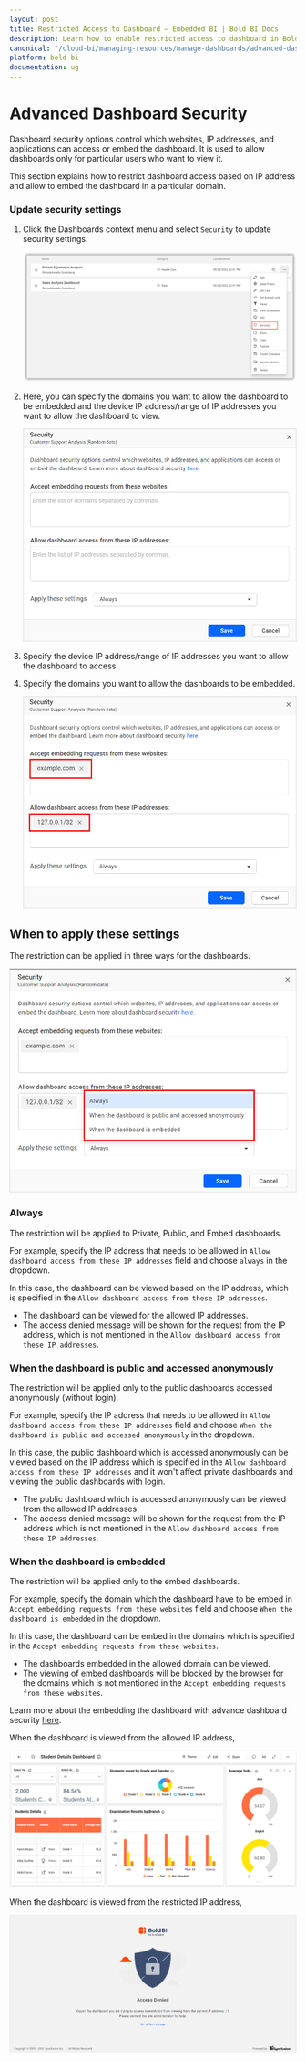 ```yaml
---
layout: post
title: Restricted Access to Dashboard – Embedded BI | Bold BI Docs
description: Learn how to enable restricted access to dashboard in Bold BI Embedded through restricting websites, IP addresses and applications.
canonical: "/cloud-bi/managing-resources/manage-dashboards/advanced-dashboard-security/"
platform: bold-bi
documentation: ug
---
```


# Advanced Dashboard Security

Dashboard security options control which websites, IP addresses, and applications can access or embed the dashboard. It is used to allow dashboards only for particular users who want to view it.

This section explains how to restrict dashboard access based on IP address and allow to embed the dashboard in a particular domain.

### Update security settings

1.  Click the Dashboards context menu and select `Security` to update security settings.

    ![Get Security Option](/static/assets/embedded/managing-resources/manage-dashboards/images/get-security-option.png)

2. Here, you can specify the domains you want to allow the dashboard to be embedded and the device IP address/range of IP 
addresses you want to allow the dashboard to view.

   ![Get Security Dialog](/static/assets/embedded/managing-resources/manage-dashboards/images/get-security-dialog.png#width=55%)

3. Specify the device IP address/range of IP addresses you want to allow the dashboard to access.

4. Specify the domains you want to allow the dashboards to be embedded.

    ![Get Restricted Content](/static/assets/embedded/managing-resources/manage-dashboards/images/get-restricted-content.png#width=55%)

## When to apply these settings

The restriction can be applied in three ways for the dashboards.

![Get Settings Dropdown](/static/assets/embedded/managing-resources/manage-dashboards/images/get-settings-dropdown.png#width=55%)

### Always

The restriction will be applied to Private, Public, and Embed dashboards.

For example, specify the IP address that needs to be allowed in `Allow dashboard access from these IP addresses` field and choose `always` in the dropdown.

In this case, the dashboard can be viewed based on the IP address, which is specified in the `Allow dashboard access from these IP addresses`.
   
* The dashboard can be viewed for the allowed IP addresses.
* The access denied message will be shown for the request from the IP address, which is not mentioned in the `Allow dashboard access from these IP addresses`.

### When the dashboard is public and accessed anonymously

The restriction will be applied only to the public dashboards accessed anonymously (without login).

For example, specify the IP address that needs to be allowed in `Allow dashboard access from these IP addresses` field and choose `When the dashboard is public and accessed anonymously` in the dropdown.
    
In this case, the public dashboard which is accessed anonymously can be viewed based on the IP address which is specified in the `Allow dashboard access from these IP addresses` and it won't affect private dashboards and viewing the public dashboards with login.
   
* The public dashboard which is accessed anonymously can be viewed from the allowed IP addresses.
* The access denied message will be shown for the request from the IP address which is not mentioned in the `Allow dashboard access from these IP addresses`.

### When the dashboard is embedded

The restriction will be applied only to the embed dashboards. 

For example, specify the domain which the dashboard have to be embed in `Accept embedding requests from these websites` field and choose `When the dashboard is embedded` in the dropdown.

In this case, the dashboard can be embed in the domains which is specified in the `Accept embedding requests from these websites`.

* The dashboards embedded in the allowed domain can be viewed.
* The viewing of embed dashboards will be blocked by the browser for the domains which is not mentioned in the `Accept embedding requests from these websites`.

Learn more about the embedding the dashboard with advance dashboard security [here](/embedded-bi/iframe-based/embed-dashboards-with-advanced-security/).  

When the dashboard is viewed from the allowed IP address,

![dashboard-rendering-page](/static/assets/embedded/managing-resources/manage-dashboards/images/dashboard-rendering.png)

When the dashboard is viewed from the restricted IP address,

![access-denied-page](/static/assets/embedded/managing-resources/manage-dashboards/images/restriction-access-denied.png)